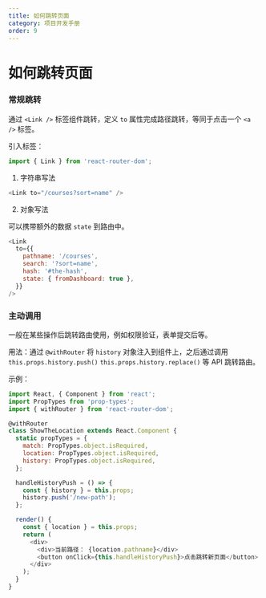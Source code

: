```yaml
---
title: 如何跳转页面
category: 项目开发手册
order: 9
---
```


# 如何跳转页面

### 常规跳转

通过 `<Link />` 标签组件跳转，定义 `to` 属性完成路径跳转，等同于点击一个 `<a />` 标签。

引入标签：

```js
import { Link } from 'react-router-dom';
```

1.  字符串写法

```js
<Link to="/courses?sort=name" />
```

2.  对象写法

可以携带额外的数据 `state` 到路由中。

```js
<Link
  to={{
    pathname: '/courses',
    search: '?sort=name',
    hash: '#the-hash',
    state: { fromDashboard: true },
  }}
/>
```

### 主动调用

一般在某些操作后跳转路由使用，例如权限验证，表单提交后等。

用法：通过 `@withRouter` 将 `history` 对象注入到组件上，之后通过调用 `this.props.history.push()` `this.props.history.replace()` 等 API 跳转路由。

示例：

```js
import React, { Component } from 'react';
import PropTypes from 'prop-types';
import { withRouter } from 'react-router-dom';

@withRouter
class ShowTheLocation extends React.Component {
  static propTypes = {
    match: PropTypes.object.isRequired,
    location: PropTypes.object.isRequired,
    history: PropTypes.object.isRequired,
  };

  handleHistoryPush = () => {
    const { history } = this.props;
    history.push('/new-path');
  };

  render() {
    const { location } = this.props;
    return (
      <div>
        <div>当前路径： {location.pathname}</div>
        <button onClick={this.handleHistoryPush}>点击跳转新页面</button>
      </div>
    );
  }
}
```
